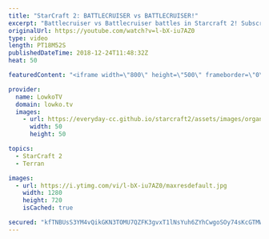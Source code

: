 ```yaml
---
title: "StarCraft 2: BATTLECRUISER vs BATTLECRUISER!"
excerpt: "Battlecruiser vs Battlecruiser battles in Starcraft 2! Subscribe for more videos: http://lowko.tv/youtube More viewers games: https://goo.gl/1qvKq5  If you have an awesome replay of StarCraft 2 that you think is worth casting, you can send it to replays@lowko.tv.  Check out Lowko merchandise: http://lowko.tv/merch"
originalUrl: https://youtube.com/watch?v=l-bX-iu7AZ0
type: video
length: PT18M52S
publishedDateTime: 2018-12-24T11:48:32Z
heat: 50

featuredContent: "<iframe width=\"800\" height=\"500\" frameborder=\"0\" src=\"https://www.youtube.com/embed/l-bX-iu7AZ0\" allow=\"accelerometer; autoplay; encrypted-media; gyroscope; picture-in-picture\" allowfullscreen></iframe>"

provider:
  name: LowkoTV
  domain: lowko.tv
  images:
    - url: https://everyday-cc.github.io/starcraft2/assets/images/organizations/lowko.tv-50x50.jpg
      width: 50
      height: 50

topics:
  - StarCraft 2
  - Terran

images:
  - url: https://i.ytimg.com/vi/l-bX-iu7AZ0/maxresdefault.jpg
    width: 1280
    height: 720
    isCached: true

secured: "kfTNBUsS3YM4vQikGKN3TOMU7QZFK3gvxT1lNsYuh6ZYhCwgoSOy74sKcGTMWslvu4L1hoftvVQEYj6qMRu1mzOylNvImlM0IVe8HIctWhNE4IYdWse5Adm+EymyhkhnnlgIIgwZuCeimyZOpVmA1AT3wxpsbqyIH42aZk1LAoAA8hcqWeBip8264jttVn+M6SysaWhqVNHLOlXtSRFuyuLRA97VMQ2Yj40c9U8xKtjC1NaS7FDpVNnh5MXz92z5h/DtTIZeiDlC23T2GZyquTJpzfW11uBwTvskifZK9tdc8ii/4OkNgy81yE6s7PQW857uRXAf+8TlqoHQL+9zLLI3wCQTDAnlXjRHXBc8WAc4clFctoYCktBWAHbcuUKpDWfBhgJl90RECOYphVFCcbU+3hXHGDZ5BGKPMixEdVE=;gbXm11bwlwiM0mVUHGBtAg=="
---
```


